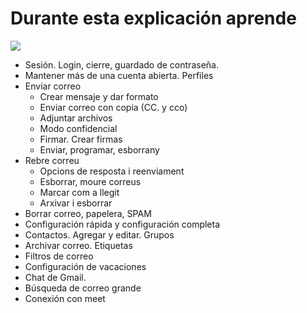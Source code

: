# Durante esta explicación aprende

![](img/2021-10-07-11-29-55.png)

- Sesión. Login, cierre, guardado de contraseña.
- Mantener más de una cuenta abierta. Perfiles
- Enviar correo
  - Crear mensaje y dar formato
  - Enviar correo con copia (CC. y cco)
  - Adjuntar archivos
  - Modo confidencial
  - Firmar. Crear firmas
  - Enviar, programar, esborrany
- Rebre correu
  - Opcions de resposta i reenviament
  - Esborrar, moure correus
  - Marcar com a llegit
  - Arxivar i esborrar
- Borrar correo, papelera, SPAM
- Configuración rápida y configuración completa
- Contactos. Agregar y editar. Grupos
- Archivar correo. Etiquetas
- Filtros de correo
- Configuración de vacaciones
- Chat de Gmail.
- Búsqueda de correo grande
- Conexión con meet
